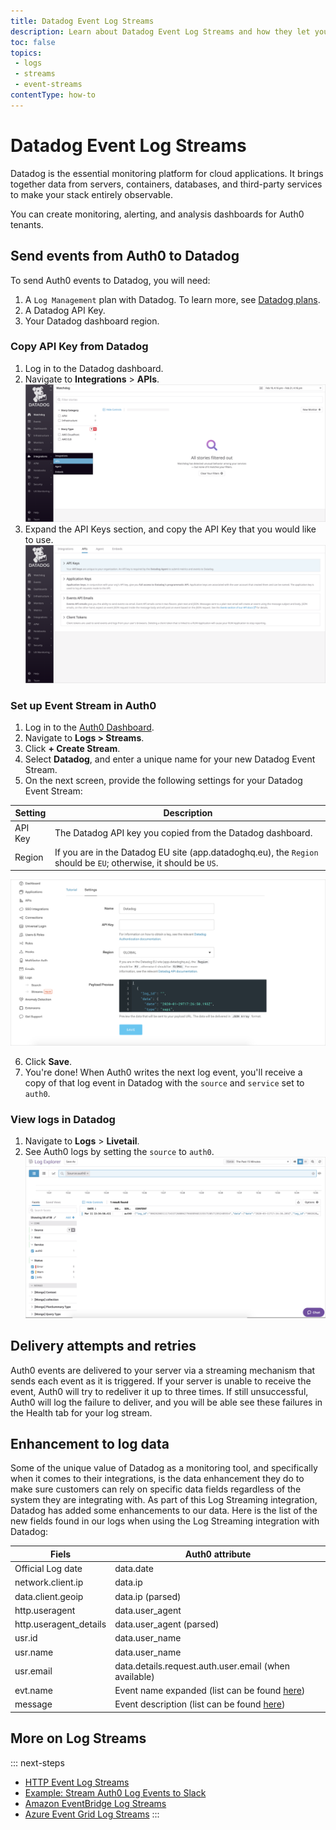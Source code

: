 ```yaml
---
title: Datadog Event Log Streams
description: Learn about Datadog Event Log Streams and how they let you export your events in near real-time to Datadog.
toc: false
topics:
 - logs
 - streams
 - event-streams
contentType: how-to
---
```


# Datadog Event Log Streams

Datadog is the essential monitoring platform for cloud applications. It brings together data from servers, containers, databases, and third-party services to make your stack entirely observable.

You can create monitoring, alerting, and analysis dashboards for Auth0 tenants.

## Send events from Auth0 to Datadog

To send Auth0 events to Datadog, you will need:

1. A `Log Management` plan with Datadog. To learn more, see [Datadog plans](https://www.datadoghq.com/pricing/).
2. A Datadog API Key.
3. Your Datadog dashboard region.

### Copy API Key from Datadog

1. Log in to the Datadog dashboard.
2. Navigate to **Integrations** > **APIs**.
![Integrations Dashboard](/media/articles/logs/datadog/tutorial-1.png)
3. Expand the API Keys section, and copy the API Key that you would like to use.
![API Keys Section](/media/articles/logs/datadog/tutorial-2.png)

### Set up Event Stream in Auth0

1. Log in to the [Auth0 Dashboard](${manage_url}).
2. Navigate to **Logs > Streams**.
3. Click **+ Create Stream**.
4. Select **Datadog**, and enter a unique name for your new Datadog Event Stream.
5. On the next screen, provide the following settings for your Datadog Event Stream:

| Setting | Description |
|---------|-------------|
| API Key | The Datadog API key you copied from the Datadog dashboard. |
| Region  | If you are in the Datadog EU site (app.datadoghq.eu), the `Region` should be `EU`; otherwise, it should be `US`. |

![Datadog Settings Form](/media/articles/logs/datadog/tutorial-3.png)

6. Click **Save**.
7. You're done! When Auth0 writes the next log event, you'll receive a copy of that log event in Datadog with the `source` and `service` set to `auth0`.

### View logs in Datadog

1. Navigate to **Logs** > **Livetail**.
2. See Auth0 logs by setting the `source` to `auth0`.
![Datadog Logs Dashboard](/media/articles/logs/datadog/tutorial-4.png)

## Delivery attempts and retries

Auth0 events are delivered to your server via a streaming mechanism that sends each event as it is triggered. If your server is unable to receive the event, Auth0 will try to redeliver it up to three times. If still unsuccessful, Auth0 will log the failure to deliver, and you will be able see these failures in the Health tab for your log stream.

## Enhancement to log data

Some of the unique value of Datadog as a monitoring tool, and specifically when it comes to their integrations, is the data enhancement they do to make sure customers can rely on specific data fields regardless of the system they are integrating with. As part of this Log Streaming integration, Datadog has added some enhancements to our data. Here is the list of the new fields found in our logs when using the Log Streaming integration with Datadog:

| Fiels | Auth0 attribute |
|---------|-------------|
| Official Log date | data.date |
| network.client.ip | data.ip |
| data.client.geoip |	data.ip (parsed) |
| http.useragent |	data.user_agent |
| http.useragent_details |	data.user_agent (parsed) |
| usr.id |	data.user_name |
| usr.name |	data.user_name |
| usr.email |	data.details.request.auth.user.email (when available) |
| evt.name | Event name expanded (list can be found [here](/logs/references/log-event-type-codes)) |
| message |	Event description  (list can be found [here](/logs/references/log-event-type-codes))|


## More on Log Streams

::: next-steps
* [HTTP Event Log Streams](/logs/streams/http-event)
* [Example: Stream Auth0 Log Events to Slack](/logs/streams/http-event-to-slack)
* [Amazon EventBridge Log Streams](/logs/streams/amazon-eventbridge)
* [Azure Event Grid Log Streams](/logs/streams/azure-event-grid)
:::
